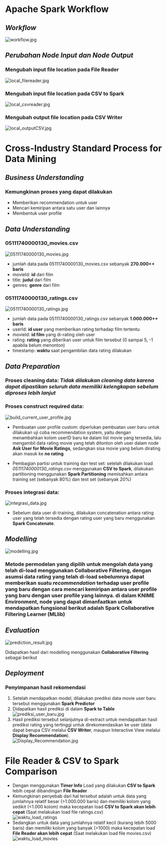 # **Apache Spark Workflow**

## _Workflow_

![workflow.jpg](https://github.com/DJahvoe/Recommendation_Engine/blob/master/Screenshot/workflow.jpg)

## _Perubahan Node Input dan Node Output_

### Mengubah input file location pada File Reader

![local_filereader.jpg](https://github.com/DJahvoe/Recommendation_Engine/blob/master/Screenshot/local_filereader.jpg)

### Mengubah input file location pada CSV to Spark

![local_csvreader.jpg](https://github.com/DJahvoe/Recommendation_Engine/blob/master/Screenshot/local_csvtospark.jpg)

### Mengubah output file location pada CSV Writer

![local_outputCSV.jpg](https://github.com/DJahvoe/Recommendation_Engine/blob/master/Screenshot/local_outputCSV.jpg)

# **Cross-Industry Standard Process for Data Mining**

## _Business Understanding_

### Kemungkinan proses yang dapat dilakukan

- Memberikan recommendation untuk user
- Mencari kemiripan antara satu user dan lainnya
- Membentuk user profile

## _Data Understanding_

### 05111740000130_movies.csv

![05111740000130_movies.jpg](https://github.com/DJahvoe/Recommendation_Engine/blob/master/Screenshot/05111740000130_movies.jpg)

- jumlah data pada 05111740000130_movies.csv sebanyak **270.000++ baris**
- movieId: **id** dari film
- title: **judul** dari film
- genres: **genre** dari film

### 05111740000130_ratings.csv

![05111740000130_ratings.jpg](https://github.com/DJahvoe/Recommendation_Engine/blob/master/Screenshot/05111740000130_ratings.jpg)

- jumlah data pada 05111740000130_ratings.csv sebanyak **1.000.000++ baris**
- userId: **id user** yang memberikan rating terhadap film tertentu
- movieId: **id film** yang di-rating oleh user
- rating: **rating** yang diberikan user untuk film tersebut (0 sampai 5, -1 apabila belum menonton)
- timestamp: **waktu** saat pengambilan data rating dilakukan

## _Data Preparation_

### Proses cleaning data: _Tidak dilakukan cleaning data karena dapat dipastikan seluruh data memiliki kelengkapan sebelum diproses lebih lanjut_

### Proses construct required data:

![build_current_user_profile.jpg](https://github.com/DJahvoe/Recommendation_Engine/blob/master/Screenshot/build%20current%20user%20profile.jpg)

- Pembuatan user profile custom: diperlukan pembuatan user baru untuk dilakukan uji coba recommendation system, yaitu dengan menambahkan kolom userID baru ke dalam list movie yang tersedia, lalu mengambil data rating movie yang telah ditonton oleh user dalam node **Ask User for Movie Ratings**, sedangkan sisa movie yang belum dirating akan masuk ke **no rating**

- Pembagian partisi untuk training dan test set: setelah dilakukan load _05111740000130_ratings.csv_ menggunakan **CSV to Spark**, dilakukan partitioning menggunakan **Spark Partitioning** memisahkan antara training set (sebanyak 80%) dan test set (sebanyak 20%)

### Proses integrasi data:

![integrasi_data.jpg](https://github.com/DJahvoe/Recommendation_Engine/blob/master/Screenshot/integrasi_data.jpg)

- Sebelum data user di-training, dilakukan concatenation antara rating user yang telah tersedia dengan rating user yang baru menggunakan **Spark Concatenate**.

## _Modelling_

![modelling.jpg](https://github.com/DJahvoe/Recommendation_Engine/blob/master/Screenshot/modelling.jpg)

### Metode permodelan yang dipilih untuk mengolah data yang telah di-load menggunakan **Collaborative Filtering**, dengan asumsi data rating yang telah di-load sebelumnya dapat memberikan suatu _recommendation_ terhadap user profile yang baru dengan cara mencari kemiripan antara user profile yang baru dengan user profile yang lainnya. di dalam KNIME Environment, node yang dapat dimanfaatkan untuk mendapatkan fungsional berikut adalah **Spark Collaborative Filtering Learner (MLlib)**

## _Evaluation_

![prediction_result.jpg](https://github.com/DJahvoe/Recommendation_Engine/blob/master/Screenshot/prediction_result.jpg)

Didapatkan hasil dari modelling menggunakan **Collaborative Filtering** sebagai berikut

## _Deployment_

### Penyimpanan hasil rekomendasi

1. Setelah mendapatkan model, dilakukan prediksi data movie user baru tersebut menggunakan **Spark Predictor**
2. Didapatkan hasil prediksi di dalam **Spark to Table** <br>
   ![prediksi_user_baru.jpg](https://github.com/DJahvoe/Recommendation_Engine/blob/master/Screenshot/prediksi_user_baru.jpg)
3. Hasil prediksi tersebut selanjutnya di-extract untuk mendapatkan hasil prediksi rating yang tertinggi untuk direkomendasikan ke user (data dapat berupa CSV melalui **CSV Writer**, maupun Interactive View melalui **Display Recommendation**).<br>
   ![Display_Recommendation.jpg](https://github.com/DJahvoe/Recommendation_Engine/blob/master/Screenshot/Display_Recommendation.jpg)

# **File Reader & CSV to Spark Comparison**

- Dengan menggunakan **Timer Info** Load yang dilakukan **CSV to Spark** lebih cepat dibandingan **File Reader** <br>
- Kemungkinan penyebab dari hal tersebut adalah untuk data yang jumlahnya relatif besar (>1.000.000 baris) dan memiliki kolom yang sedikit (<1.000 kolom) maka kecepatan load **CSV to Spark akan lebih cepat** (Saat melakukan load file ratings.csv)<br>
![waktu_load_ratings](https://github.com/DJahvoe/Recommendation_Engine/blob/master/Screenshot/waktu_load_ratings.jpg)
- Sedangkan untuk data yang jumlahnya relatif kecil (kurang lebih 5000 baris) dan memiliki kolom yang banyak (>1000) maka kecepatan load **File Reader akan lebih cepat** (Saat melakukan load file movies.csv)
![waktu_load_movies](https://github.com/DJahvoe/Recommendation_Engine/blob/master/Screenshot/waktu_load_movies.jpg)
